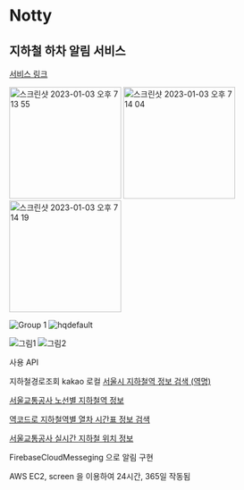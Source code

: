 # Notty
## 지하철 하차 알림 서비스


[서비스 링크](http://3.37.150.251:8000/)

<img width="200" alt="스크린샷 2023-01-03 오후 7 13 55" src="https://user-images.githubusercontent.com/88936783/210337842-366e716b-10e6-4590-af38-ab9445c8a6f4.png">
<img width="200" alt="스크린샷 2023-01-03 오후 7 14 04" src="https://user-images.githubusercontent.com/88936783/210337857-5907202b-0972-4d3e-9a9d-dbb951506003.png">
<img width="200" alt="스크린샷 2023-01-03 오후 7 14 19" src="https://user-images.githubusercontent.com/88936783/210337876-9edc613b-4eb7-4313-812e-59a9707dbd55.png">

![Group 1](https://user-images.githubusercontent.com/88936783/210338946-51f2080b-66fa-44fb-ba07-5ed6ae28fb13.png)
![hqdefault](https://user-images.githubusercontent.com/88936783/210338947-82a0f2db-5dfe-427b-b168-5f5cf796071d.jpg)

![그림1](https://user-images.githubusercontent.com/88936783/210338995-1e62a597-bf7e-41ca-954e-71c30fac4dfe.jpg)
![그림2](https://user-images.githubusercontent.com/88936783/210338997-db93d0e3-2746-43a9-bb8b-0880b0a4bbba.jpg)


사용 API

지하철경로조회
kakao 로컬
[서울시 지하철역 정보 검색 (역명)](https://data.seoul.go.kr/dataList/OA-121/S/1/datasetView.do)

[서울교통공사 노선별 지하철역 정보](http://data.seoul.go.kr/dataList/OA-15442/S/1/datasetView.do)

[역코드로 지하철역별 열차 시간표 정보 검색](https://data.seoul.go.kr/dataList/OA-101/A/1/datasetView.do)

[서울교통공사 실시간 지하철 위치 정보](https://data.seoul.go.kr/dataList/OA-12601/A/1/datasetView.do)


FirebaseCloudMesseging 으로 알림 구현

AWS EC2, screen 을 이용하여 24시간, 365일 작동됨
